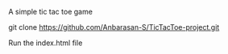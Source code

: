 A simple tic tac toe game


git clone https://github.com/Anbarasan-S/TicTacToe-project.git

Run the index.html file
